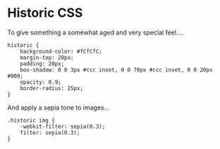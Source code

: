 ﻿# Historic CSS

To give something a somewhat aged and very special feel....

	historic {
		background-color: #fCfCfC;
		margin-top: 20px;
		padding: 20px;
		box-shadow: 0 0 3px #ccc inset, 0 0 70px #ccc inset, 0 0 20px #000;
		opacity: 0.9;
		border-radius: 25px;
	}

And apply a sepia tone to images...

	.historic img {
		-webkit-filter: sepia(0.3);
		filter: sepia(0.3);
	}
